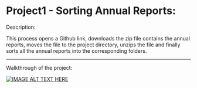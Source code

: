 # Project1 - Sorting Annual Reports:


Description: 

This process opens a Github link, downloads the zip file contains the annual reports, moves the file to the project directory, 
unzips the file and finally sorts all the annual reports into the corresponding folders.
	
______________________________________________________________________________________________________________________________

Walkthrough of the project: 
	
[![IMAGE ALT TEXT HERE](https://img.youtube.com/vi/EJA7mx6Uurs/0.jpg)](https://www.youtube.com/watch?v=EJA7mx6Uurs)
